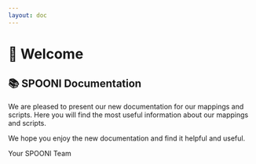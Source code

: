 ```yaml
---
layout: doc
---
```


# 👋 Welcome
## 📚 SPOONI Documentation

We are pleased to present our new documentation for our mappings and scripts. Here you will find the most useful information about our mappings and scripts. 

We hope you enjoy the new documentation and find it helpful and useful.

Your SPOONI Team